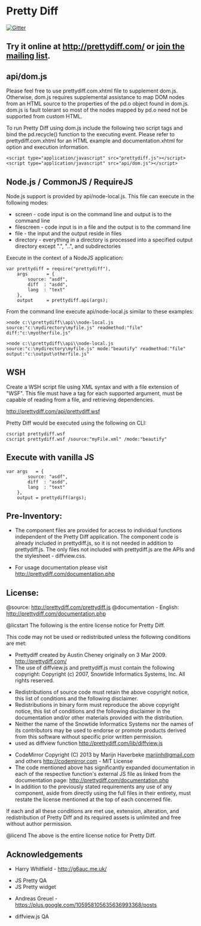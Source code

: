 Pretty Diff
===========

[![Gitter](https://badges.gitter.im/Join%20Chat.svg)](https://gitter.im/prettydiff/prettydiff?utm_source=badge&utm_medium=badge&utm_campaign=pr-badge&utm_content=badge)

Try it online at http://prettydiff.com/ or [join the mailing list](https://groups.google.com/d/forum/pretty-diff "Pretty Diff mailing list").
---------------------------------------------------------------------

api/dom.js
----------

Please feel free to use prettydiff.com.xhtml file to supplement dom.js.  Otherwise, dom.js requires supplemental assistance to map DOM nodes from an HTML source to the properties of the pd.o object found in dom.js.  dom.js is fault tolerant so most of the nodes mapped by pd.o need not be supported from custom HTML.

To run Pretty Diff using dom.js include the following two script tags and bind the pd.recycle() function to the executing event.  Please refer to prettydiff.com.xhtml for an HTML example and documentation.xhtml for option and execution information.

    <script type="application/javascript" src="prettydiff.js"></script>
    <script type="application/javascript" src="api/dom.js"></script>

Node.js / CommonJS / RequireJS
------------------------------

Node.js support is provided by api/node-local.js.  This file can execute
in the following modes:

  * screen - code input is on the command line and output is to the command line
  * filescreen - code input is in a file and the output is to the command line
  * file - the input and the output reside in files
  * directory - everything in a directory is processed into a specified output directory except ".", "..", and subdirectories

Execute in the context of a NodeJS application:

    var prettydiff = require("prettydiff"),
        args       = {
            source: "asdf",
            diff  : "asdd",
            lang  : "text"
        },
        output     = prettydiff.api(args);

From the command line execute api/node-local.js similar to these
examples:

    >node c:\\prettydiff\\api\\node-local.js source:"c:\mydirectory\myfile.js" readmethod:"file" diff:"c:\myotherfile.js"

    >node c:\\prettydiff\\api\\node-local.js source:"c:\mydirectory\myfile.js" mode:"beautify" readmethod:"file" output:"c:\output\otherfile.js"

WSH
---

Create a WSH script file using XML syntax and with a file extension of
"WSF".  This file must have a tag for each supported argument, must be
capable of reading from a file, and retrieving dependencies.

http://prettydiff.com/api/prettydiff.wsf

Pretty Diff would be executed using the following on CLI:

    cscript prettydiff.wsf
    cscript prettydiff.wsf /source:"myFile.xml" /mode:"beautify"

Execute with vanilla JS
-----------------------

    var args   = {
            source: "asdf",
            diff  : "asdd",
            lang  : "text"
        },
        output = prettydiff(args);

Pre-Inventory:
--------------

  * The component files are provided for access to individual functions
   independent of the Pretty Diff application.  The component code is
   already included in prettydiff.js, so it is not needed in addition to
   prettydiff.js.  The only files not included with prettydiff.js are
   the APIs and the stylesheet - diffview.css.

  * For usage documentation please visit
   http://prettydiff.com/documentation.php

License:
--------

 @source: http://prettydiff.com/prettydiff.js
 @documentation - English: http://prettydiff.com/documentation.php

 @licstart  The following is the entire license notice for Pretty Diff.
 
 This code may not be used or redistributed unless the following
 conditions are met:

 * Prettydiff created by Austin Cheney originally on 3 Mar 2009.
 http://prettydiff.com/
 * The use of diffview.js and prettydiff.js must contain the following
 copyright:
 Copyright (c) 2007, Snowtide Informatics Systems, Inc.
 All rights reserved.
  - Redistributions of source code must retain the above copyright
 notice, this list of conditions and the following disclaimer.
  - Redistributions in binary form must reproduce the above copyright
 notice, this list of conditions and the following disclaimer in the
 documentation and/or other materials provided with the
 distribution.
  - Neither the name of the Snowtide Informatics Systems nor the
 names of its contributors may be used to endorse or promote products
 derived from this software without specific prior written
 permission.
  - used as diffview function
  http://prettydiff.com/lib/diffview.js
 * CodeMirror
 Copyright (C) 2013 by Marijn Haverbeke marijnh@gmail.com and others
 http://codemirror.com - MIT License
 * The code mentioned above has significantly expanded documentation in
 each of the respective function's external JS file as linked from the
 documentation page:
 http://prettydiff.com/documentation.php
 * In addition to the previously stated requirements any use of any
 component, aside from directly using the full files in their entirety,
 must restate the license mentioned at the top of each concerned file.

 If each and all these conditions are met use, extension, alteration,
 and redistribution of Pretty Diff and its required assets is unlimited
 and free without author permission.

 @licend  The above is the entire license notice for Pretty Diff.

Acknowledgements
----------------
 
 * Harry Whitfield - http://g6auc.me.uk/
  - JS Pretty QA
  - JS Pretty widget
 * Andreas Greuel - https://plus.google.com/105958105635636993368/posts
  - diffview.js QA